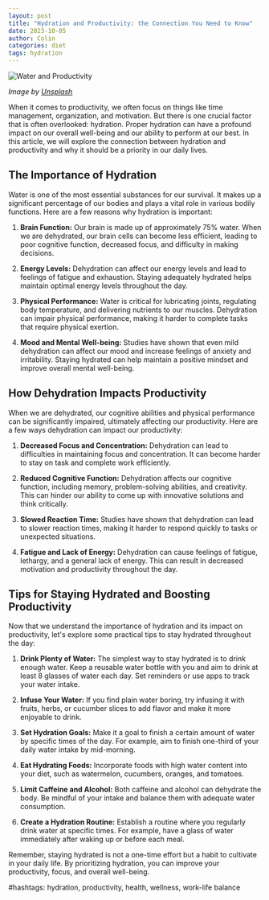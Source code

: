 ```yaml
---
layout: post
title: "Hydration and Productivity: the Connection You Need to Know"
date: 2023-10-05
author: Colin
categories: diet
tags: hydration
---
```


![Water and Productivity](https://source.unsplash.com/1600x900/?water)

*Image by [Unsplash](https://unsplash.com/photos/4X07WBUoW_Q)*

When it comes to productivity, we often focus on things like time management, organization, and motivation. But there is one crucial factor that is often overlooked: hydration. Proper hydration can have a profound impact on our overall well-being and our ability to perform at our best. In this article, we will explore the connection between hydration and productivity and why it should be a priority in our daily lives.

## The Importance of Hydration

Water is one of the most essential substances for our survival. It makes up a significant percentage of our bodies and plays a vital role in various bodily functions. Here are a few reasons why hydration is important:

1. **Brain Function:** Our brain is made up of approximately 75% water. When we are dehydrated, our brain cells can become less efficient, leading to poor cognitive function, decreased focus, and difficulty in making decisions.

2. **Energy Levels:** Dehydration can affect our energy levels and lead to feelings of fatigue and exhaustion. Staying adequately hydrated helps maintain optimal energy levels throughout the day.

3. **Physical Performance:** Water is critical for lubricating joints, regulating body temperature, and delivering nutrients to our muscles. Dehydration can impair physical performance, making it harder to complete tasks that require physical exertion.

4. **Mood and Mental Well-being:** Studies have shown that even mild dehydration can affect our mood and increase feelings of anxiety and irritability. Staying hydrated can help maintain a positive mindset and improve overall mental well-being.

## How Dehydration Impacts Productivity

When we are dehydrated, our cognitive abilities and physical performance can be significantly impaired, ultimately affecting our productivity. Here are a few ways dehydration can impact our productivity:

1. **Decreased Focus and Concentration:** Dehydration can lead to difficulties in maintaining focus and concentration. It can become harder to stay on task and complete work efficiently.

2. **Reduced Cognitive Function:** Dehydration affects our cognitive function, including memory, problem-solving abilities, and creativity. This can hinder our ability to come up with innovative solutions and think critically.

3. **Slowed Reaction Time:** Studies have shown that dehydration can lead to slower reaction times, making it harder to respond quickly to tasks or unexpected situations.

4. **Fatigue and Lack of Energy:** Dehydration can cause feelings of fatigue, lethargy, and a general lack of energy. This can result in decreased motivation and productivity throughout the day.

## Tips for Staying Hydrated and Boosting Productivity

Now that we understand the importance of hydration and its impact on productivity, let's explore some practical tips to stay hydrated throughout the day:

1. **Drink Plenty of Water:** The simplest way to stay hydrated is to drink enough water. Keep a reusable water bottle with you and aim to drink at least 8 glasses of water each day. Set reminders or use apps to track your water intake.

2. **Infuse Your Water:** If you find plain water boring, try infusing it with fruits, herbs, or cucumber slices to add flavor and make it more enjoyable to drink.

3. **Set Hydration Goals:** Make it a goal to finish a certain amount of water by specific times of the day. For example, aim to finish one-third of your daily water intake by mid-morning.

4. **Eat Hydrating Foods:** Incorporate foods with high water content into your diet, such as watermelon, cucumbers, oranges, and tomatoes.

5. **Limit Caffeine and Alcohol:** Both caffeine and alcohol can dehydrate the body. Be mindful of your intake and balance them with adequate water consumption.

6. **Create a Hydration Routine:** Establish a routine where you regularly drink water at specific times. For example, have a glass of water immediately after waking up or before each meal.

Remember, staying hydrated is not a one-time effort but a habit to cultivate in your daily life. By prioritizing hydration, you can improve your productivity, focus, and overall well-being.

#hashtags: hydration, productivity, health, wellness, work-life balance